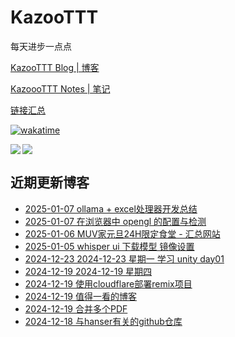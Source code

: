 # KazooTTT
每天进步一点点

[KazooTTT Blog | 博客](https://blog.kazoottt.top)

[KazoooTTT Notes | 笔记](https://notes.kazoottt.top)

[链接汇总](https://bento.me/kazoottt)

[![wakatime](https://wakatime.com/badge/user/d3dc2570-e4bf-4469-b0c2-127b495e8b91.svg)](https://wakatime.com/@d3dc2570-e4bf-4469-b0c2-127b495e8b91)

<a href="https://github.com/anuraghazra/github-readme-stats">
  <img align="left" src="https://github-readme-stats.vercel.app/api?username=KazooTTT&theme=radical" />
</a>

<a href="https://github.com/anuraghazra/github-readme-stats">
  <img src="https://github-readme-stats.vercel.app/api/top-langs/?username=KazooTTT&theme=radical" />
</a>


## 近期更新博客
<!-- BLOG-POST-LIST:START -->
 - [2025-01-07 ollama + excel处理器开发总结](https://blog.kazoottt.top/blog/ollama-excel-processor-development-summary/)
 - [2025-01-07 在浏览器中 opengl 的配置与检测](https://blog.kazoottt.top/blog/how-to-check-opengl-configuration-and-detection-in-browser/)
 - [2025-01-06 MUV家元旦24H限定食堂 - 汇总网站](https://blog.kazoottt.top/blog/milklovemuv/)
 - [2025-01-05 whisper ui 下载模型 镜像设置](https://blog.kazoottt.top/blog/whisper-ui-download-model-mirror-setting/)
 - [2024-12-23 2024-12-23 星期一 学习 unity day01](https://blog.kazoottt.top/diary/diary-2024-12-23/)
 - [2024-12-19 2024-12-19 星期四](https://blog.kazoottt.top/diary/diary-2024-12-19/)
 - [2024-12-19 使用cloudflare部署remix项目](https://blog.kazoottt.top/blog/deploy-remix-app-by-cloudflare/)
 - [2024-12-19 值得一看的博客](https://blog.kazoottt.top/blog/blogs-worth-reading/)
 - [2024-12-19 合并多个PDF](https://blog.kazoottt.top/blog/merge-pdfs/)
 - [2024-12-18 与hanser有关的github仓库](https://blog.kazoottt.top/blog/hanser-repository/)<!-- BLOG-POST-LIST:END -->
